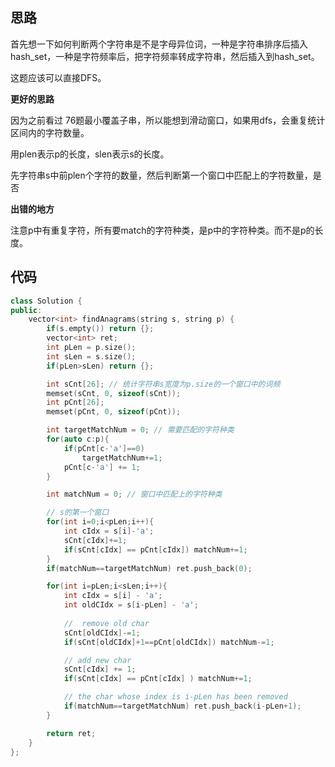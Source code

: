 ## 思路

首先想一下如何判断两个字符串是不是字母异位词，一种是字符串排序后插入hash_set，一种是字符频率后，把字符频率转成字符串，然后插入到hash_set。

这题应该可以直接DFS。

**更好的思路**

因为之前看过 76题最小覆盖子串，所以能想到滑动窗口，如果用dfs，会重复统计区间内的字符数量。

用plen表示p的长度，slen表示s的长度。

先字符串s中前plen个字符的数量，然后判断第一个窗口中匹配上的字符数量，是否



**出错的地方**

注意p中有重复字符，所有要match的字符种类，是p中的字符种类。而不是p的长度。



## 代码

```c++
class Solution {
public:
    vector<int> findAnagrams(string s, string p) {
        if(s.empty()) return {};
        vector<int> ret; 
        int pLen = p.size();
        int sLen = s.size();
        if(pLen>sLen) return {};

        int sCnt[26]; // 统计字符串s宽度为p.size的一个窗口中的词频
        memset(sCnt, 0, sizeof(sCnt));
        int pCnt[26];
        memset(pCnt, 0, sizeof(pCnt));

        int targetMatchNum = 0; // 需要匹配的字符种类
        for(auto c:p){
            if(pCnt[c-'a']==0)
                targetMatchNum+=1;
            pCnt[c-'a'] += 1;
        }

        int matchNum = 0; // 窗口中匹配上的字符种类

        // s的第一个窗口
        for(int i=0;i<pLen;i++){
            int cIdx = s[i]-'a';
            sCnt[cIdx]+=1;
            if(sCnt[cIdx] == pCnt[cIdx]) matchNum+=1;
        }
        if(matchNum==targetMatchNum) ret.push_back(0);

        for(int i=pLen;i<sLen;i++){
            int cIdx = s[i] - 'a';
            int oldCIdx = s[i-pLen] - 'a';
            
            //  remove old char
            sCnt[oldCIdx]-=1;
            if(sCnt[oldCIdx]+1==pCnt[oldCIdx]) matchNum-=1;

            // add new char
            sCnt[cIdx] += 1;
            if(sCnt[cIdx] == pCnt[cIdx] ) matchNum+=1;

            // the char whose index is i-pLen has been removed
            if(matchNum==targetMatchNum) ret.push_back(i-pLen+1);
        }

        return ret;
    }
};
```



